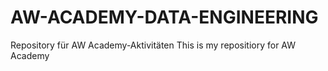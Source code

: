 # AW-ACADEMY-DATA-ENGINEERING
Repository für AW Academy-Aktivitäten
This is my repositiory for AW Academy

